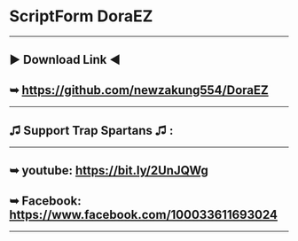 # ScriptForm DoraEZ 
-------------------
▶ Download Link ◀
-------------------
➥ https://github.com/newzakung554/DoraEZ
-------------------
-------------------
♫ Support Trap Spartans ♫ :
-------------------
-------------------
➥ youtube: https://bit.ly/2UnJQWg
-------------------
➥ Facebook: https://www.facebook.com/100033611693024
 -------------------
 -------------------
